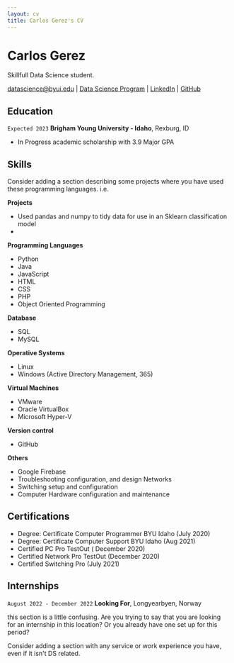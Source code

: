 ```yaml
---
layout: cv
title: Carlos Gerez's CV
---
```

# Carlos Gerez
Skillfull Data Science student.

<div id="webaddress">
<a href="datascience@byui.edu">datascience@byui.edu</a>
| <a href="https://byuidatascience.github.io/development.html">Data Science Program</a>
| <a href="https://www.linkedin.com/groups/13537407/">LinkedIn</a>
| <a href="https://github.com/byuids-resumes">GitHub</a>
</div>

<!-- https://www.monique.tech/the-art-of-markdown -->

## Education

`Expected 2023`
__Brigham Young University - Idaho__, Rexburg, ID

- In Progress academic scholarship with 3.9 Major GPA




## Skills

Consider adding a section describing some projects where you have used these programming languages.
i.e.

__Projects__
- Used pandas and numpy to tidy data for use in an Sklearn classification model
- 

__Programming Languages__

- Python
- Java
- JavaScript
- HTML
- CSS
- PHP
- Object Oriented Programming

__Database__
- SQL
- MySQL

__Operative Systems__
 
- Linux
- Windows (Active Directory Management, 365)

__Virtual Machines__

- VMware
- Oracle VirtualBox
- Microsoft Hyper-V

__Version control__
     
- GitHub

__Others__

- Google Firebase
- Troubleshooting configuration, and design Networks
- Switching setup and configuration
- Computer Hardware configuration and maintenance

## Certifications

- Degree: Certificate  Computer Programmer BYU Idaho (July 2020)
- Degree: Certificate Computer Support BYU Idaho (Aug 2021)
- Certified PC Pro TestOut ( December 2020)
- Certified Network Pro TestOut (December 2020)
- Certified Switching Pro (July 2021)

## Internships   

`August 2022 - December 2022`
__Looking For__, Longyearbyen, Norway

this section is a little confusing. Are you trying to say that you are looking for an internship in this location? Or you already have one set up for this period?

Consider adding a section with any service or work experience you have, even if it isn't DS related.







<!-- ### Footer

Last updated: Mars 2022 -->


